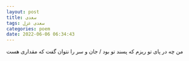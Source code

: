 ```yaml
---
layout: post
title: سعدی
tags: سعدی غزل
categories: poem
date: 2022-06-06 06:34:43
---
```


من چه در پای تو ریزم که پسند تو بود / جان و سر را نتوان گفت که مقداری هست
